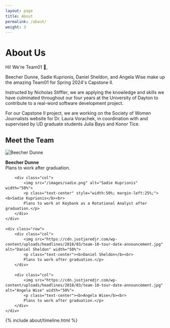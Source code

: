 ```yaml
---
layout: page
title: About
permalink: /about/
weight: 3
---
```


# **About Us**

Hi! We're Team01 :wave:,<br>

Beecher Dunne, Sadie Kuprionis, Daniel Sheldon, and Angela Wise make up the amazing Team01 for Spring 2024's Capstone II.

Instructed by Nicholas Stiffler, we are applying the knowledge and skills we have culminated throughout our four years at the University of Dayton to contribute to a real-word software development project.

For our Capstone II project, we are working on the Society of Women Journalists website for Dr. Laura Vorachek, in coordination with and supervised by UD graduate students Julia Bays and Konor Tice.

<!-- <div class="row">
{% include about/skills.html title="Programming Skills" source=site.data.programming-skills %}
{% include about/skills.html title="Other Skills" source=site.data.other-skills %}
</div> -->

## Meet the Team

<div class="container">
    <div class="row justify-content-center">
        <div class="col">
            <img src="https://cdn.justjaredjr.com/wp-content/uploads/headlines/2018/03/team-10-tour-date-announcement.jpg" alt="Beecher Dunne" width="50%">
            <p class="text-center"><b>Beecher Dunne</b><br>
            Plans to work after graduation.</p>
        </div>

        <div class="col">
            <img src="/images/sadie.png" alt="Sadie Kuprionis" width="50%">
            <p class="text-center" style="width:50%; margin-left:25%;"><b>Sadie Kuprionis</b><br>
            Plans to work at Keybank as a Rotational Analyst after graduation.</p>
        </div>
    </div>

    <div class="row">
        <div class="col">
            <img src="https://cdn.justjaredjr.com/wp-content/uploads/headlines/2018/03/team-10-tour-date-announcement.jpg" alt="Daniel Sheldon" width="50%">
            <p class="text-center"><b>Daniel Sheldon</b><br>
            Plans to work after graduation.</p>
        </div>

        <div class="col">
            <img src="https://cdn.justjaredjr.com/wp-content/uploads/headlines/2018/03/team-10-tour-date-announcement.jpg" alt="Angela Wise" width="50%">
            <p class="text-center"><b>Angela Wise</b><br>
            Plans to work after graduation.</p>
        </div>
    </div>

</div>

<div class="row">
{% include about/timeline.html %}
</div>
